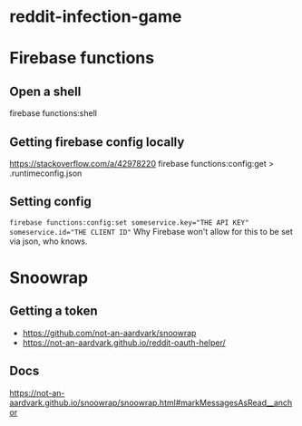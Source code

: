 # reddit-infection-game

# Firebase functions

## Open a shell
firebase functions:shell

## Getting firebase config locally
https://stackoverflow.com/a/42978220
firebase functions:config:get > .runtimeconfig.json

## Setting config
`firebase functions:config:set someservice.key="THE API KEY" someservice.id="THE CLIENT ID"`
Why Firebase won't allow for this to be set via json, who knows.

# Snoowrap

## Getting a token
* https://github.com/not-an-aardvark/snoowrap
* https://not-an-aardvark.github.io/reddit-oauth-helper/

## Docs
https://not-an-aardvark.github.io/snoowrap/snoowrap.html#markMessagesAsRead__anchor